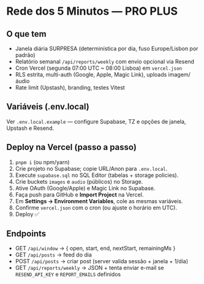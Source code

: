  # Rede dos 5 Minutos — PRO PLUS

 ## O que tem
 - Janela diária SURPRESA (determinística por dia, fuso Europe/Lisbon por padrão)
 - Relatório semanal `/api/reports/weekly` com envio opcional via Resend
 - Cron Vercel (segunda 07:00 UTC ~ 08:00 Lisboa) em `vercel.json`
 - RLS estrita, multi-auth (Google, Apple, Magic Link), uploads imagem/áudio
 - Rate limit (Upstash), branding, testes Vitest

 ## Variáveis (.env.local)
 Ver `.env.local.example` — configure Supabase, TZ e opções de janela, Upstash e Resend.

 ## Deploy na Vercel (passo a passo)
 1. `pnpm i` (ou npm/yarn)
2. Crie projeto no Supabase; copie URL/Anon para `.env.local`.
3. Execute `supabase.sql` no SQL Editor (tabelas + storage policies).
4. Crie buckets `images` e `audio` (públicos) no Storage.
5. Ative OAuth (Google/Apple) e Magic Link no Supabase.
6. Faça push para GitHub e **Import Project** na Vercel.
7. Em **Settings → Environment Variables**, cole as mesmas variáveis.
8. Confirme `vercel.json` com o cron (ou ajuste o horário em UTC).
9. Deploy ✅

 ## Endpoints
 - GET `/api/window` → { open, start, end, nextStart, remainingMs }
 - GET `/api/posts` → feed do dia
 - POST `/api/posts` → criar post (server valida sessão + janela + 1/dia)
 - GET `/api/reports/weekly` → JSON + tenta enviar e-mail se `RESEND_API_KEY` e `REPORT_EMAILS` definidos
